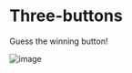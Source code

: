# Three-buttons
Guess the winning button!

![image](https://user-images.githubusercontent.com/102534901/164218769-bb0976ff-7e59-4c33-b634-4a5e4f35fb74.png)

